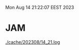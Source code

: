 Mon Aug 14 21:22:07 EEST 2023
# JAM
<a href='./cache/202308/14_21.log'>./cache/202308/14_21.log</a>
